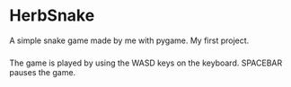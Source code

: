 # HerbSnake

 A simple snake game made by me with pygame. My first project.
 
 ###
 
 The game is played by using the WASD keys on the keyboard. SPACEBAR pauses the game.
 
